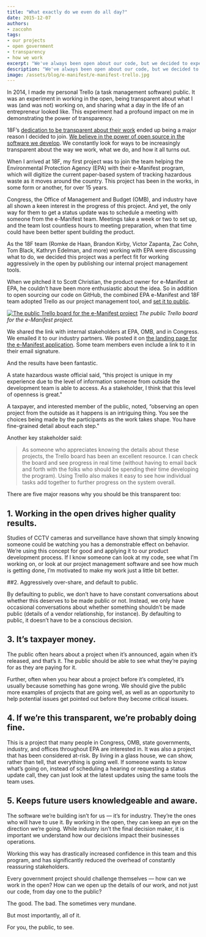 ```yaml
---
title: "What exactly do we even do all day?"
date: 2015-12-07
authors:
- zaccohn
tags:
- our projects
- open government
- transparency
- how we work
excerpt: "We've always been open about our code, but we decided to experiment with being open with our project management as well. We've opened up the Trello board for a project we're working on with the Environmental Protection Agency to the public, and the results have been fantastic."
description: "We've always been open about our code, but we decided to experiment with being open with our project management as well. We've opened up the Trello board for a project we're working on with the Environmental Protection Agency to the public, and the results have been fantastic."
image: /assets/blog/e-manifest/e-manifest-trello.jpg
---
```


In 2014, I made my personal Trello (a task management software) public.
It was an experiment in working in the open, being transparent about
what I was (and was not) working on, and sharing what a day in the life
of an entrepreneur looked like. This experiment had a profound impact on
me in demonstrating the power of transparency.

18F’s [dedication to be transparent about their
work](https://18f.gsa.gov/2014/07/31/working-in-public-from-day-1/)
ended up being a major reason I decided to join. [We believe in the
power of open source in the software we
develop](https://18f.gsa.gov/2014/07/29/18f-an-open-source-team/). We
constantly look for ways to be increasingly transparent about the way we
work, what we do, and how it all turns out.

When I arrived at 18F, my first project was to join the team helping the
Environmental Protection Agency (EPA) with their e-Manifest program,
which will digitize the current paper-based system of tracking hazardous
waste as it moves around the country. This project has been in the
works, in some form or another, for over 15 years.

Congress, the Office of Management and Budget (OMB), and industry have
all shown a keen interest in the progress of this project. And yet, the
only way for them to get a status update was to schedule a meeting with
someone from the e-Manifest team. Meetings take a week or two to set up,
and the team lost countless hours to meeting preparation, when that time
could have been better spent building the product.

As the 18F team (Romke de Haan, Brandon Kirby, Victor Zapanta, Zac Cohn,
Tom Black, Kathryn Edelman, and more) working with EPA were discussing
what to do, we decided this project was a perfect fit for working
aggressively in the open by publishing our internal project management
tools.

When we pitched it to Scott Christian, the product owner for e-Manifest
at EPA, he couldn’t have been more enthusiastic about the idea. So in
addition to open sourcing our code on GitHub, the combined EPA
e-Manifest and 18F team adopted Trello as our project management tool,
and [set it to public](https://trello.com/b/0geMlbgF/epa-emanifest).

[![The public Trello board for the e-Manifest project]({{site.baseurl}}/assets/blog/e-manifest/e-manifest-trello.jpg)](https://trello.com/b/0geMlbgF/epa-emanifest)
*The public Trello board for the e-Manifest project.*

We shared the link with internal stakeholders at EPA, OMB, and in
Congress. We emailed it to our industry partners. We posted it on [the
landing page for the e-Manifest
application](https://e-manifest.18f.gov). Some team members even
include a link to it in their email signature.

And the results have been fantastic.

A state hazardous waste official said, “this project is unique in my
experience due to the level of information someone from outside the
development team is able to access. As a stakeholder, I think that this
level of openness is great."

A taxpayer, and interested member of the public, noted, “observing an
open project from the outside as it happens is an intriguing thing. You
see the choices being made by the participants as the work takes shape.
You have fine-grained detail about each step."

Another key stakeholder said:

> As someone who appreciates knowing the details about these projects,
> the Trello board has been an excellent resource. I can check the board
> and see progress in real time (without having to email back and forth
> with the folks who should be spending their time developing the
> program). Using Trello also makes it easy to see how individual tasks
> add together to further progress on the system overall.

There are five major reasons why you should be this transparent too:

## 1. Working in the open drives higher quality results.

Studies of CCTV cameras and surveillance have shown that simply knowing
someone could be watching you has a demonstrable effect on behavior.
We’re using this concept for good and applying it to our product
development process. If I know someone can look at my code, see what I’m
working on, or look at our project management software and see how much
is getting done, I’m motivated to make my work just a little bit better.

##2. Aggressively over-share, and default to public.

By defaulting to public, we don’t have to have constant conversations
about whether this deserves to be made public or not. Instead, we only
have occasional conversations about whether something shouldn’t be made
public (details of a vendor relationship, for instance). By defaulting
to public, it doesn’t have to be a conscious decision.

## 3. It’s taxpayer money.

The public often hears about a project when it’s announced, again when
it’s released, and that’s it. The public should be able to see what
they’re paying for as they are paying for it.

Further, often when you hear about a project before it’s completed, it’s
usually because something has gone wrong. We should give the public more examples of projects that are going well, as well as an opportunity to help potential issues get pointed out before they become critical issues.

## 4. If we’re this transparent, we’re probably doing fine.

This is a project that many people in Congress, OMB, state governments,
industry, and offices throughout EPA are interested in. It was also a
project that has been considered at-risk. By living in a glass house, we
can show, rather than tell, that everything is going well. If someone
wants to know what’s going on, instead of scheduling a hearing or
requesting a status update call, they can just look at the latest
updates using the same tools the team uses.

## 5. Keeps future users knowledgeable and aware.

The software we’re building isn’t for us — it’s for industry. They’re
the ones who will have to use it. By working in the open, they can keep
an eye on the direction we’re going. While industry isn’t the final
decision maker, it is important we understand how our decisions
impact their businesses operations.

Working this way has drastically increased confidence in this team and
this program, and has significantly reduced the overhead of constantly
reassuring stakeholders.

Every government project should challenge themselves — how can we work
in the open? How can we open up the details of our work, and not just
our code, from day one to the public?

The good. The bad. The sometimes very mundane.

But most importantly, all of it.

For you, the public, to see.
